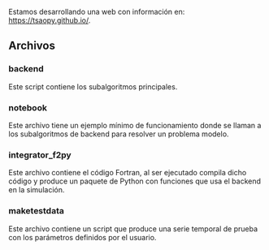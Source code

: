 Estamos desarrollando una web con información en: https://tsaopy.github.io/.

## Archivos

### backend
Este script contiene los subalgoritmos principales.

### notebook
Este archivo tiene un ejemplo mínimo de funcionamiento donde se llaman a los subalgoritmos de backend para resolver un problema modelo. 

### integrator_f2py
Este archivo contiene el código Fortran, al ser ejecutado compila dicho código y produce un paquete de Python con funciones que usa el backend en la simulación.

### maketestdata
Este archivo contiene un script que produce una serie temporal de prueba con los parámetros definidos por el usuario. 
